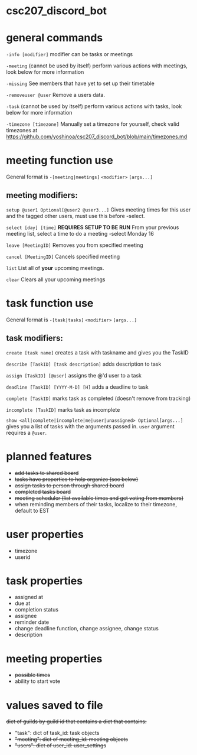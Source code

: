 # csc207_discord_bot
# general commands
`-info [modifier]` modifier can be tasks or meetings

`-meeting` (cannot be used by itself) perform various actions with meetings, look below for more information

`-missing` See members that have yet to set up their timetable

`-removeuser @user` Remove a users data.

`-task` (cannot be used by itself) perform various actions with tasks, look below for more information

`-timezone [timezone]` Manually set a timezone for yourself, check valid timezones at https://github.com/yoshinoa/csc207_discord_bot/blob/main/timezones.md




# meeting function use
General format is `-[meeting|meetings]` `<modifier>` `[args...]`
## meeting modifiers:
`setup @user1 Optional[@user2 @user3...]` Gives meeting times for this user and the tagged other users, must use this before -select.

`select [day] [time]` **REQUIRES SETUP TO BE RUN** From your previous meeting list, select a time to do a meeting -select Monday 16

`leave [MeetingID]` Removes you from specified meeting

`cancel [MeetingID]` Cancels specified meeting

`list` List all of **your** upcoming meetings.

`clear` Clears all your upcoming meetings



# task function use
General format is `-[task|tasks]` `<modifier>` `[args...]`

## task modifiers: 
`create [task name]` creates a task with taskname and gives you the TaskID

`describe [TaskID] [task description]` adds description to task

`assign [TaskID] [@user]` assigns the @'d user to a task

`deadline [TaskID] [YYYY-M-D] [H]` adds a deadline to task

`complete [TaskID]` marks task as completed (doesn't remove from tracking)

`incomplete [TaskID]` marks task as incomplete

`show <all|complete|incomplete|me|user|unassigned> Optional[args...]` gives you a list of tasks with the arguments passed in. `user` argument requires a `@user`.

# planned features
* ~~add tasks to shared board~~
* ~~tasks have properties to help organize (see below)~~
* ~~assign tasks to person through shared board~~
* ~~completed tasks board~~
* ~~meeting scheduler (list available times and get voting from members)~~
* when reminding members of their tasks, localize to their timezone, default to EST

# user properties
* timezone
* userid


# task properties
* assigned at
* due at
* completion status
* assignee
* reminder date
* change deadline function, change assignee, change status
* description

# meeting properties
* ~~possible times~~
* ability to start vote

# values saved to file
~~dict of guilds by guild id that contains a dict that contains:~~
* "task": dict of task_id: task objects
* ~~"meeting": dict of meeting_id: meeting objects~~
* ~~"users": dict of user_id: user_settings~~
